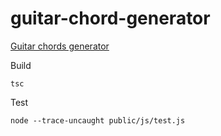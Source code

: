 # guitar-chord-generator
[Guitar chords generator](https://skopylov58.github.io/guitar-chord-generator/public/chords.html)

Build
```
tsc
```
Test
```
node --trace-uncaught public/js/test.js
```

